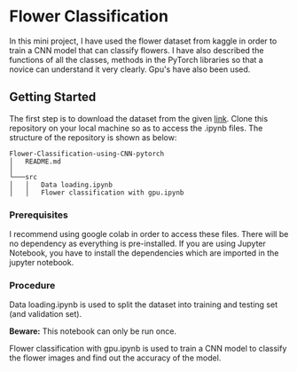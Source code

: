 # Flower Classification

In this mini project, I have used the flower dataset from kaggle in order to train a CNN model that can classify flowers. I have also 
described the functions of all the classes, methods in the PyTorch libraries so that a novice can understand it very clearly. Gpu's have
also been used.

## Getting Started

The first step is to download the dataset from the given [link](https://www.kaggle.com/alxmamaev/flowers-recognition). Clone this repository on your local machine so as to access the .ipynb files. 
The structure of the repository is shown as below:
```
Flower-Classification-using-CNN-pytorch
│   README.md   
│
└───src
│   │   Data loading.ipynb
│   │   Flower classification with gpu.ipynb

```
### Prerequisites

I recommend using google colab in order to access these files. There will be no dependency as everything is pre-installed. If you are using
Jupyter Notebook, you have to install the dependencies which are imported in the jupyter notebook. 

### Procedure
Data loading.ipynb is used to split the dataset into training and testing set (and validation set). 

**Beware:** This notebook can only be run once.

Flower classification with gpu.ipynb is used to train a CNN model to classify the flower images and find out the accuracy of the model.
